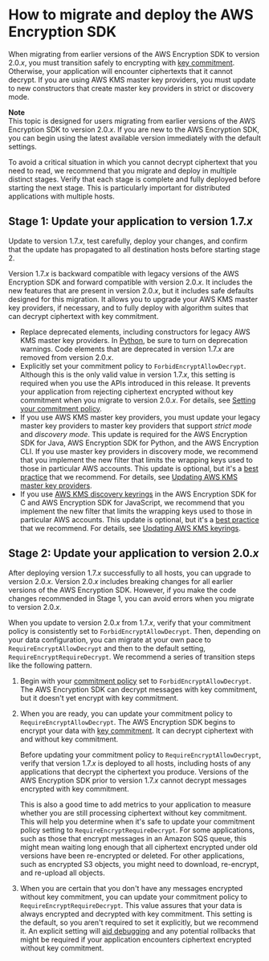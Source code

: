 # How to migrate and deploy the AWS Encryption SDK<a name="migration-guide"></a>

When migrating from earlier versions of the AWS Encryption SDK to version 2\.0\.*x*, you must transition safely to encrypting with [key commitment](concepts.md#key-commitment)\. Otherwise, your application will encounter ciphertexts that it cannot decrypt\. If you are using AWS KMS master key providers, you must update to new constructors that create master key providers in strict or discovery mode\.

**Note**  
This topic is designed for users migrating from earlier versions of the AWS Encryption SDK to version 2\.0\.*x*\. If you are new to the AWS Encryption SDK, you can begin using the latest available version immediately with the default settings\.

To avoid a critical situation in which you cannot decrypt ciphertext that you need to read, we recommend that you migrate and deploy in multiple distinct stages\. Verify that each stage is complete and fully deployed before starting the next stage\. This is particularly important for distributed applications with multiple hosts\.

## Stage 1: Update your application to version 1\.7\.*x*<a name="migrate-stage1"></a>

Update to version 1\.7\.*x*, test carefully, deploy your changes, and confirm that the update has propagated to all destination hosts before starting stage 2\.

Version 1\.7\.*x* is backward compatible with legacy versions of the AWS Encryption SDK and forward compatible with version 2\.0\.*x*\. It includes the new features that are present in version 2\.0\.*x*, but it includes safe defaults designed for this migration\. It allows you to upgrade your AWS KMS master key providers, if necessary, and to fully deploy with algorithm suites that can decrypt ciphertext with key commitment\.
+ Replace deprecated elements, including constructors for legacy AWS KMS master key providers\. In [Python](https://docs.python.org/3/library/warnings.html), be sure to turn on deprecation warnings\. Code elements that are deprecated in version 1\.7\.*x* are removed from version 2\.0\.*x*\. 
+ Explicitly set your commitment policy to `ForbidEncryptAllowDecrypt`\. Although this is the only valid value in version 1\.7\.*x*, this setting is required when you use the APIs introduced in this release\. It prevents your application from rejecting ciphertext encrypted without key commitment when you migrate to version 2\.0\.*x*\. For details, see [Setting your commitment policy](migrate-commitment-policy.md)\.
+ If you use AWS KMS master key providers, you must update your legacy master key providers to master key providers that support *strict mode* and *discovery mode*\. This update is required for the AWS Encryption SDK for Java, AWS Encryption SDK for Python, and the AWS Encryption CLI\. If you use master key providers in discovery mode, we recommend that you implement the new filter that limits the wrapping keys used to those in particular AWS accounts\. This update is optional, but it's a [best practice](best-practices.md) that we recommend\. For details, see [Updating AWS KMS master key providers](migrate-mkps-v2.md)\. 
+ If you use [AWS KMS discovery keyrings](choose-keyring.md#kms-keyring-discovery) in the AWS Encryption SDK for C and AWS Encryption SDK for JavaScript, we recommend that you implement the new filter that limits the wrapping keys used to those in particular AWS accounts\. This update is optional, but it's a [best practice](best-practices.md) that we recommend\. For details, see [Updating AWS KMS keyrings](migrate-keyrings-v2.md)\.

## Stage 2: Update your application to version 2\.0\.*x*<a name="migrate-stage2"></a>

After deploying version 1\.7\.*x* successfully to all hosts, you can upgrade to version 2\.0\.*x*\. Version 2\.0\.*x* includes breaking changes for all earlier versions of the AWS Encryption SDK\. However, if you make the code changes recommended in Stage 1, you can avoid errors when you migrate to version 2\.0\.*x*\.

When you update to version 2\.0\.*x* from 1\.7\.*x*, verify that your commitment policy is consistently set to `ForbidEncryptAllowDecrypt`\. Then, depending on your data configuration, you can migrate at your own pace to `RequireEncryptAllowDecrypt` and then to the default setting, `RequireEncryptRequireDecrypt`\. We recommend a series of transition steps like the following pattern\.

1. Begin with your [commitment policy](migrate-commitment-policy.md) set to `ForbidEncryptAllowDecrypt`\. The AWS Encryption SDK can decrypt messages with key commitment, but it doesn't yet encrypt with key commitment\.

1. When you are ready, you can update your commitment policy to `RequireEncryptAllowDecrypt`\. The AWS Encryption SDK begins to encrypt your data with [key commitment](concepts.md#key-commitment)\. It can decrypt ciphertext with and without key commitment\. 

   Before updating your commitment policy to `RequireEncryptAllowDecrypt`, verify that version 1\.7\.*x* is deployed to all hosts, including hosts of any applications that decrypt the ciphertext you produce\. Versions of the AWS Encryption SDK prior to version 1\.7\.*x* cannot decrypt messages encrypted with key commitment\.

   This is also a good time to add metrics to your application to measure whether you are still processing ciphertext without key commitment\. This will help you determine when it's safe to update your commitment policy setting to `RequireEncryptRequireDecrypt`\. For some applications, such as those that encrypt messages in an Amazon SQS queue, this might mean waiting long enough that all ciphertext encrypted under old versions have been re\-encrypted or deleted\. For other applications, such as encrypted S3 objects, you might need to download, re\-encrypt, and re\-upload all objects\.

1. When you are certain that you don't have any messages encrypted without key commitment, you can update your commitment policy to `RequireEncryptRequireDecrypt`\. This value assures that your data is always encrypted and decrypted with key commitment\. This setting is the default, so you aren't required to set it explicitly, but we recommend it\. An explicit setting will [aid debugging](troubleshooting-migration.md) and any potential rollbacks that might be required if your application encounters ciphertext encrypted without key commitment\. 